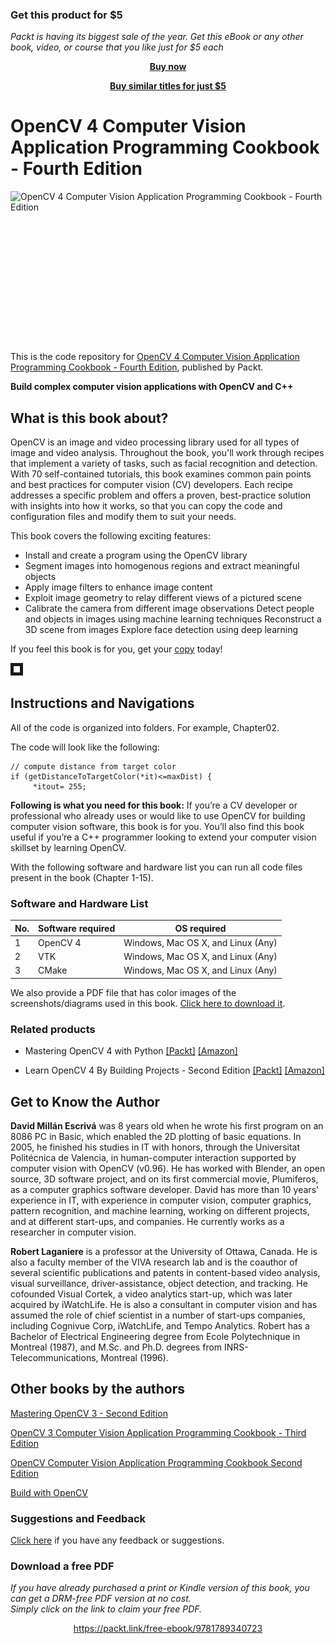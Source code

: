 
### Get this product for $5

<i>Packt is having its biggest sale of the year. Get this eBook or any other book, video, or course that you like just for $5 each</i>


<b><p align='center'>[Buy now](https://packt.link/9781789340723)</p></b>


<b><p align='center'>[Buy similar titles for just $5](https://subscription.packtpub.com/search)</p></b>


# OpenCV 4 Computer Vision Application Programming Cookbook - Fourth Edition

<a href="https://www.packtpub.com/application-development/opencv-4-computer-vision-application-programming-cookbook-fourth-edition?utm_source=github&utm_medium=repository&utm_campaign=9781789340723 "><img src="https://d255esdrn735hr.cloudfront.net/sites/default/files/imagecache/ppv4_main_book_cover/B11234.png" alt="OpenCV 4 Computer Vision Application Programming Cookbook - Fourth Edition" height="256px" align="right"></a>

This is the code repository for [OpenCV 4 Computer Vision Application Programming Cookbook - Fourth Edition](https://www.packtpub.com/application-development/opencv-4-computer-vision-application-programming-cookbook-fourth-edition?utm_source=github&utm_medium=repository&utm_campaign=9781789340723), published by Packt.

**Build complex computer vision applications with OpenCV and C++**

## What is this book about?
OpenCV is an image and video processing library used for all types of image and video analysis. Throughout the book, you'll work through recipes that implement a variety of tasks, such as facial recognition and detection. With 70 self-contained tutorials, this book examines common pain points and best practices for computer vision (CV) developers. Each recipe addresses a specific problem and offers a proven, best-practice solution with insights into how it works, so that you can copy the code and configuration files and modify them to suit your needs.

This book covers the following exciting features:
* Install and create a program using the OpenCV library 
* Segment images into homogenous regions and extract meaningful objects 
* Apply image filters to enhance image content 
* Exploit image geometry to relay different views of a pictured scene 
* Calibrate the camera from different image observations 
Detect people and objects in images using machine learning techniques 
Reconstruct a 3D scene from images 
Explore face detection using deep learning 

If you feel this book is for you, get your [copy](https://www.amazon.com/dp/1789340721) today!

<a href="https://www.packtpub.com/?utm_source=github&utm_medium=banner&utm_campaign=GitHubBanner"><img src="https://raw.githubusercontent.com/PacktPublishing/GitHub/master/GitHub.png" 
alt="https://www.packtpub.com/" border="5" /></a>

## Instructions and Navigations
All of the code is organized into folders. For example, Chapter02.

The code will look like the following:
```
// compute distance from target color
if (getDistanceToTargetColor(*it)<=maxDist) {
     *itout= 255;

```

**Following is what you need for this book:**
If you’re a CV developer or professional who already uses or would like to use OpenCV for building computer vision software, this book is for you. You’ll also find this book useful if you’re a C++ programmer looking to extend your computer vision skillset by learning OpenCV.

With the following software and hardware list you can run all code files present in the book (Chapter 1-15).
### Software and Hardware List
| No. | Software required | OS required |
| -------- | ------------------------------------ | ----------------------------------- |
| 1 | OpenCV 4 | Windows, Mac OS X, and Linux (Any) |
| 2 | VTK  | Windows, Mac OS X, and Linux (Any) |
| 3 | CMake  | Windows, Mac OS X, and Linux (Any) |

We also provide a PDF file that has color images of the screenshots/diagrams used in this book. [Click here to download it](https://www.packtpub.com/sites/default/files/downloads/9781789340723_ColorImages.pdf).

### Related products
* Mastering OpenCV 4 with Python [[Packt]](https://www.packtpub.com/application-development/mastering-opencv-4-python?utm_source=github&utm_medium=repository&utm_campaign=9781789344912) [[Amazon]](https://www.amazon.com/dp/1789344913)

* Learn OpenCV 4 By Building Projects - Second Edition [[Packt]](https://www.packtpub.com/application-development/learn-opencv-4-building-projects-second-edition?utm_source=github&utm_medium=repository&utm_campaign=9781789341225) [[Amazon]](https://www.amazon.com/dp/1789341221)

## Get to Know the Author
**David Millán Escrivá**
was 8 years old when he wrote his first program on an 8086 PC in Basic, which enabled the 2D plotting of basic equations. In 2005, he finished his studies in IT with honors, through the Universitat Politécnica de Valencia, in human-computer interaction supported by computer vision with OpenCV (v0.96). He has worked with Blender, an open source, 3D software project, and on its first commercial movie, Plumiferos, as a computer graphics software developer. David has more than 10 years' experience in IT, with experience in computer vision, computer graphics, pattern recognition, and machine learning, working on different projects, and at different start-ups, and companies. He currently works as a researcher in computer vision.

**Robert Laganiere**
is a professor at the University of Ottawa, Canada. He is also a faculty member of the VIVA research lab and is the coauthor of several scientific publications and patents in content-based video analysis, visual surveillance, driver-assistance, object detection, and tracking. He cofounded Visual Cortek, a video analytics start-up, which was later acquired by iWatchLife. He is also a consultant in computer vision and has assumed the role of chief scientist in a number of start-ups companies, including Cognivue Corp, iWatchLife, and Tempo Analytics. Robert has a Bachelor of Electrical Engineering degree from Ecole Polytechnique in Montreal (1987), and M.Sc. and Ph.D. degrees from INRS-Telecommunications, Montreal (1996).

## Other books by the authors
[Mastering OpenCV 3 - Second Edition](https://www.packtpub.com/application-development/mastering-opencv-3-second-edition?utm_source=github&utm_medium=repository&utm_campaign=9781786467171)

[OpenCV 3 Computer Vision Application Programming Cookbook - Third Edition](https://www.packtpub.com/application-development/opencv-3-computer-vision-application-programming-cookbook-third-edition?utm_source=github&utm_medium=repository&utm_campaign=9781786469717)

[OpenCV Computer Vision Application Programming Cookbook Second Edition](https://www.packtpub.com/application-development/opencv-computer-vision-application-programming-cookbook-second-edition?utm_source=github&utm_medium=repository&utm_campaign=9781782161486)

[Build with OpenCV](https://www.packtpub.com/application-development/build-opencv?utm_source=github&utm_medium=repository&utm_campaign=9781788294522)

### Suggestions and Feedback
[Click here](https://docs.google.com/forms/d/e/1FAIpQLSdy7dATC6QmEL81FIUuymZ0Wy9vH1jHkvpY57OiMeKGqib_Ow/viewform) if you have any feedback or suggestions.


### Download a free PDF

 <i>If you have already purchased a print or Kindle version of this book, you can get a DRM-free PDF version at no cost.<br>Simply click on the link to claim your free PDF.</i>
<p align="center"> <a href="https://packt.link/free-ebook/9781789340723">https://packt.link/free-ebook/9781789340723 </a> </p>